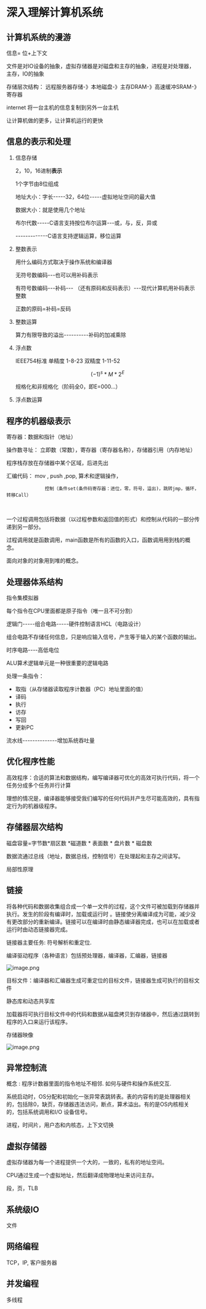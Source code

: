 # 深入理解计算机系统

## 计算机系统的漫游

信息= 位+上下文

文件是对IO设备的抽象，虚拟存储器是对磁盘和主存的抽象，进程是对处理器，主存，IO的抽象

存储层次结构： 远程服务器存储-》本地磁盘-》主存DRAM-》高速缓冲SRAM-》寄存器

internet 将一台主机的信息复制到另外一台主机

让计算机做的更多，让计算机运行的更快

## 信息的表示和处理

1. 信息存储

    2，10，16进制**表示**

    1个字节由8位组成

    地址大小：字长-----32，64位-----虚拟地址空间的最大值

    数据大小：就是使用几个地址

    布尔代数-----C语言支持按位布尔运算---或，与，反，异或

    -------------C语言支持逻辑运算，移位运算
2. 整数表示

    用什么编码方式取决于操作系统和编译器

    无符号数编码---也可以用补码表示

    有符号数编码---补码--- （还有原码和反码表示）---现代计算机用补码表示整数

    正数的原码=补码=反码
3. 整数运算

    算力有限导致的溢出----------补码的加减乘除
4. 浮点数

    IEEE754标准  单精度 1-8-23  双精度 1-11-52

    $$
    (-1)^{s}*M*2^{E}
    $$

   规格化和非规格化（阶码全0，即E=000...）

5. 浮点数运算

## 程序的机器级表示

寄存器：数据和指针（地址）

操作数寻址： 立即数（常数），寄存器（寄存器名称），存储器引用（内存地址）

程序栈存放在存储器中某个区域，后进先出

汇编代码： mov , push ,pop, 算术和逻辑操作，

                  控制（条件set(条件码寄存器：进位，零，符号，溢出)，跳转jmp，循环，转移Call）

‍

 一个过程调用包括将数据（以过程参数和返回值的形式）和控制从代码的一部分传递到另一部分。

过程调用就是函数调用，main函数是所有的函数的入口，函数调用用到栈的概念。

面向对象的对象用到堆的概念。

## 处理器体系结构

指令集模拟器

每个指令在CPU里面都是原子指令（唯一且不可分割）

逻辑门-----组合电路-----硬件控制语言HCL（电路设计）

组合电路不存储任何信息，只是响应输入信号，产生等于输入的某个函数的输出。

时序电路----高低电位

ALU算术逻辑单元是一种很重要的逻辑电路

处理一条指令：

* 取指（从存储器读取程序计数器（PC）地址里面的值）
* 译码
* 执行
* 访存
* 写回
* 更新PC

流水线--------------增加系统吞吐量

## 优化程序性能

高效程序：合适的算法和数据结构，编写编译器可优化的高效可执行代码，将一个任务分成多个任务并行计算

理想的情况是，编译器能够接受我们编写的任何代码并产生尽可能高效的，具有指定行为的机器级程序。

## 存储器层次结构

磁盘容量=字节数*扇区数 *磁道数 * 表面数 * 盘片数 * 磁盘数

数据流通过总线（地址，数据总线，控制信号）在处理起和主存之间读写。

局部性原理

## 链接

将各种代码和数据收集组合成一个单一文件的过程，这个文件可被加载到存储器并执行。发生的阶段有编译时，加载或运行时 。链接使分离编译成为可能，减少没有更改部分的重新编译。链接可以在编译时由静态编译器完成，也可以在加载或者运行时由动态链接器完成。

链接器主要任务: 符号解析和重定位.

编译驱动程序（各种语言）包括预处理器，编译器，汇编器，链接器

![image.png](image-20220517161003-jecly5q.png)

目标文件：编译器和汇编器生成可重定位的目标文件，链接器生成可执行的目标文件

静态库和动态共享库

加载器将可执行目标文件中的代码和数据从磁盘拷贝到存储器中，然后通过跳转到程序的入口来运行该程序。

存储器映像

![image.png](image-20220517210110-pjfey8u.png)

	

## 异常控制流

概念 : 程序计数器里面的指令地址不相邻.  如何与硬件和操作系统交互.

系统启动时，OS分配和初始化一张异常表跳转表。表的内容有的是处理器相关的，包括除0，缺页，存储器违法访问，断点，算术溢出。有的是OS内核相关的，包括系统调用和I/O 设备信号。

进程，时间片，用户态和内核态，上下文切换

## 虚拟存储器

虚拟存储器为每一个进程提供一个大的，一致的，私有的地址空间。

CPU通过生成一个虚拟地址，然后翻译成物理地址来访问主存。

段，页，TLB

## 系统级IO

文件

## 网络编程

TCP，IP, 客户服务器

## 并发编程

多线程

‍
